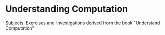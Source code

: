 Understanding Computation
=========================

Subjects, Exercises and Investigations derived from the book "Understand Computation"
